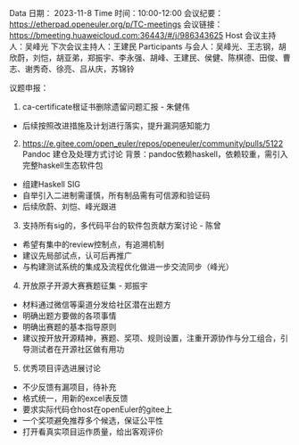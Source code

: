 Data 日期： 2023-11-8
Time 时间：10:00-12:00
会议纪要：https://etherpad.openeuler.org/p/TC-meetings
会议链接：https://bmeeting.huaweicloud.com:36443/#/j/986343625
Host 会议主持人：吴峰光
下次会议主持人：王建民
Participants 与会人：吴峰光、王志钢，胡欣蔚，刘恺，胡亚弟，郑振宇、李永强、胡峰、王建民、侯健、陈棋德、田俊、曹志、谢秀奇、徐亮、吕从庆，苏锦铃

议题申报：
1. ca-certificate根证书删除遗留问题汇报 - 朱健伟
- 后续按照改进措施及计划进行落实，提升漏洞感知能力

2. https://e.gitee.com/open_euler/repos/openeuler/community/pulls/5122 Pandoc 建仓及处理方式讨论
背景：pandoc依赖haskell，依赖较重，需引入完整haskell生态软件包
- 组建Haskell SIG
- 自举引入二进制需谨慎，所有制品需有可信源和验证码
- 后续欣蔚、刘恺、峰光跟进

3. 支持所有sig的，多代码平台的软件包贡献方案讨论 - 陈曾
- 希望有集中的review控制点，有追溯机制
- 建议先局部试点，认可后再推广
- 与构建测试系统的集成及流程优化做进一步交流同步（峰光）

4. 开放原子开源大赛赛题征集 - 郑振宇
- 材料通过微信等渠道分发给社区潜在出题方
- 明确出题方要做的各项事情
- 明确出赛题的基本指导原则
- 建议按开放开源精神，赛题、奖项、规则设置，注重开源协作与分工组合，引导测试者在开源社区做有用功

5. 优秀项目评选进展讨论
- 不少反馈有漏项目，待补充
- 格式统一，用新的excel表反馈
- 要求实际代码仓host在openEuler的gitee上
- 一个奖项避免推荐多个候选，保证公平性
- 打开看真实项目运作质量，给出客观评价
